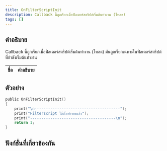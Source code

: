 ```yaml
---
title: OnFilterScriptInit
description: Callback นี้ถูกเรียกเมื่อฟิลเตอร์สคริปต์เริ่มต้นทำงาน (โหลด)
tags: []
---
```


## คำอธิบาย

Callback นี้ถูกเรียกเมื่อฟิลเตอร์สคริปต์เริ่มต้นทำงาน (โหลด) มันถูกเรียกเฉพาะในฟิลเตอร์สคริปต์ที่กำลังเริ่มต้นทำงาน

| ชื่อ | คำอธิบาย |
| ---- | -------- |


## ตัวอย่าง

```c
public OnFilterScriptInit()
{
    print("\n--------------------------------------");
    print("Filterscript ได้เริ่มทำงานแล้ว");
    print("--------------------------------------\n");
    return 1;
}
```

## ฟังก์ชั่นที่เกี่ยวข้องกัน
